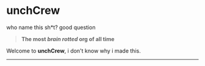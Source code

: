 # unchCrew 

who name this sh*t? good question

> **The most *brain rotted* org of all time**

Welcome to **unchCrew**,  i don't know why i made this.


---

